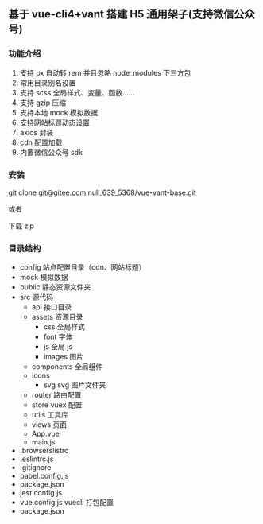 ## 基于 vue-cli4+vant 搭建 H5 通用架子(支持微信公众号)

### 功能介绍

1. 支持 px 自动转 rem 并且忽略 node_modules 下三方包
2. 常用目录别名设置
3. 支持 scss 全局样式、变量、函数......
4. 支持 gzip 压缩
5. 支持本地 mock 模拟数据
6. 支持网站标题动态设置
7. axios 封装
8. cdn 配置加载
9. 内置微信公众号 sdk

### 安装

git clone git@gitee.com:null_639_5368/vue-vant-base.git

或者

下载 zip

### 目录结构

- config 站点配置目录（cdn、网站标题）
- mock 模拟数据
- public 静态资源文件夹
- src 源代码
  - api 接口目录
  - assets 资源目录
    - css 全局样式
    - font 字体
    - js 全局 js
    - images 图片
  - components 全局组件
  - icons
    - svg svg 图片文件夹
  - router 路由配置
  - store vuex 配置
  - utils 工具库
  - views 页面
  - App.vue
  - main.js
- .browserslistrc
- .eslintrc.js
- .gitignore
- babel.config.js
- package.json
- jest.config.js
- vue.config.js vuecli 打包配置
- package.json


